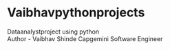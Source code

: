 # Vaibhavpythonprojects
Dataanalystproject using python
<br>
Author - Vaibhav Shinde
Capgemini Software Engineer
